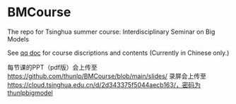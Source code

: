 # BMCourse

The repo for Tsinghua summer course: Interdisciplinary Seminar on Big Models

See [qq doc](https://docs.qq.com/doc/DS0p2U2FXRXNJcFZm) for course discriptions and contents (Currently in Chinese only.)


每节课的PPT（pdf版）会上传至 https://github.com/thunlp/BMCourse/blob/main/slides/
录屏会上传至 https://cloud.tsinghua.edu.cn/d/2d343375f5044aecb163/，密码为thunlpbigmodel

